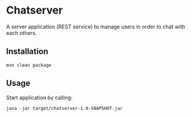 # Chatserver

A server application (REST service) to manage users in order to chat with each others.

## Installation

```
mvn clean package
```

## Usage

Start application by calling:

```
java -jar target/chatserver-1.0-SNAPSHOT.jar
```

